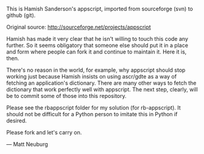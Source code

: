 This is Hamish Sanderson's appscript, imported from sourceforge (svn) to github (git).

Original source: <http://sourceforge.net/projects/appscript>

Hamish has made it very clear that he isn't willing to touch this code any further. So it seems obligatory that someone else should put it in a place and form where people can fork it and continue to maintain it. Here it is, then.

There's no reason in the world, for example, why appscript should stop working just because Hamish insists on using ascr/gdte as a way of fetching an application's dictionary. There are many other ways to fetch the dictionary that work perfectly well with appscript. The next step, clearly, will be to commit some of those into this repository.

Please see the rbappscript folder for my solution (for rb-appscript). It should not be difficult for a Python person to imitate this in Python if desired.

Please fork and let's carry on.

— Matt Neuburg

